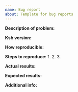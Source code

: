 ```yaml
---
name: Bug report
about: Template for bug reports
---
```


**Description of problem:**


**Ksh version:**


**How reproducible:**


**Steps to reproduce:**
1.
2.
3.

**Actual results:**


**Expected results:**


**Additional info:**

